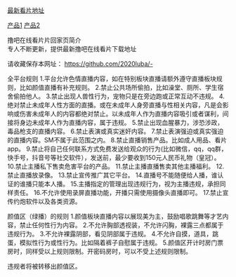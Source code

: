 [最新看片地址](https://luba.tou9.top/)

[产品1](https://euuf.tou9.top)
[产品2](https://luba.tou9.top)


撸吧在线看片片回家页简介  
专人不断更新，提供最新撸吧在线看片下载地址

请收藏保存本网址：  https://github.com/2020luba/-

全平台规则
1.平台允许色情直播内容，如在特别板块直播请额外遵守直播板块规则，比如颜值直播有补充规则。
2.禁止公共场所偷拍，比如澡堂、厕所、学生宿舍偷拍他人。
3.禁止出现人兽性行为，宠物只是在旁边跑或正常互动不违规。
4.绝对禁止未成年人性方面的直播。或在未成年人身旁直播与性相关内容，凡是会影响或伤害未成年人的内容都绝对禁止。以未成年人作为直播内容吸引或者谋利，间接将身边未成年人作为直播内容，属于违规。
5.禁止出现血腥暴力，涉恐涉政，毒品枪支的直播内容。
6.禁止表演或真实迷奸内容。
7.禁止表演强迫或真实强迫的直播内容。SM不属于此范围之内。
8.禁止直播销售产品。比如成人用品、看片app。
9.禁止将自己任何联系方式免费发送给观众的行为(比如微信，qq，qq群，快手号，抖音号等社交软件），发送前，最少要收到150元人民币礼物（皇冠）。
10.禁止主播私下售卖危害平台的产品。
11.禁止主播直播售卖其他主播福利。
12.禁止直播放录像。
13.禁止宣传推广其它平台。
14.直播号不能随便给人播，谁认证的谁播只能本人播。
15.主播指定的管理出现违规行为，视为主播违规，承担同样责任。
16.不允许使用录屏直播功能，开播只需使用摄像头直播即可。
17.禁止宣传约炮软件以及各类资源。

颜值区（绿播）的规则
1.颜值板块直播内容以展现美为主，鼓励唱歌跳舞等才艺内容，禁止任何性行为内容。
2.不允许胸部透视装，不允许闪胸，裸露三点都属于违规行为。
3.不允许裸露阴部，看见阴部属于违规。
4.不允许自摸，道具，跳蛋，模拟性行为或性行为。比如隔着裤子自慰属于违规。
5.颜值区开计时房门票房时，同样受以上规则限制。开密码房时，可以不受上述规则限制。

违规者将被转移出颜值区。
